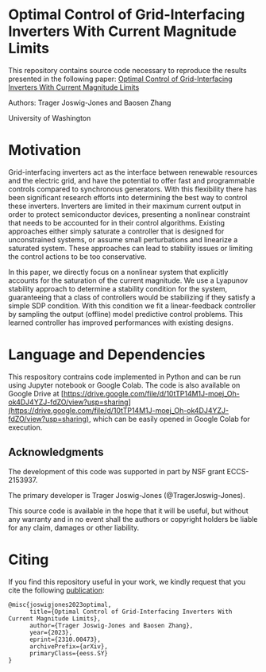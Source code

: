 # Optimal Control of Grid-Interfacing Inverters With Current Magnitude Limits
This repository contains source code necessary to reproduce the results presented in the following paper:
[Optimal Control of Grid-Interfacing Inverters With Current Magnitude Limits](https://arxiv.org/abs/2310.00473)  

Authors: Trager Joswig-Jones and Baosen Zhang  

University of Washington 


# Motivation
Grid-interfacing inverters act as the interface between renewable resources and the electric grid, and have the potential to offer fast and programmable controls compared to synchronous generators. With this flexibility there has been significant research efforts into determining the best way to control these inverters. Inverters are limited in their maximum current output in order to protect  semiconductor devices, presenting a nonlinear constraint that needs to be accounted for in their control algorithms. Existing approaches either simply saturate a controller that is designed for unconstrained systems, or assume small perturbations and linearize a saturated system. These approaches can lead to stability issues or limiting the control actions to be too conservative.

In this paper, we directly focus on a nonlinear system that explicitly accounts for the saturation of the current magnitude. We use a Lyapunov stability approach to determine a stability condition for the system, guaranteeing that a class of controllers would be stabilizing if they satisfy a simple SDP condition. With this condition we fit a linear-feedback controller by sampling the output (offline) model predictive control problems. This learned controller has improved performances with existing designs.

# Language and Dependencies
This respository contrains code implemented in Python and can be run using Jupyter notebook or Google Colab. The code is also available on Google Drive at [https://drive.google.com/file/d/10tTP14M1J-moej_Oh-ok4DJ4YZJ-fdZO/view?usp=sharing](https://drive.google.com/file/d/10tTP14M1J-moej_Oh-ok4DJ4YZJ-fdZO/view?usp=sharing), which can be easily opened in Google Colab for execution.


## Acknowledgments

The development of this code was supported in part by NSF grant ECCS-2153937.

The primary developer is Trager Joswig-Jones (@TragerJoswig-Jones).

This source code is available in the hope that it will be useful, but without any warranty and in no event shall the authors or copyright holders be liable for any claim, damages or other liability.

# Citing

If you find this repository useful in your work, we kindly request that you cite the following [publication](https://arxiv.org/abs/2310.00473):
```
@misc{joswigjones2023optimal,
      title={Optimal Control of Grid-Interfacing Inverters With Current Magnitude Limits}, 
      author={Trager Joswig-Jones and Baosen Zhang},
      year={2023},
      eprint={2310.00473},
      archivePrefix={arXiv},
      primaryClass={eess.SY}
}
```
